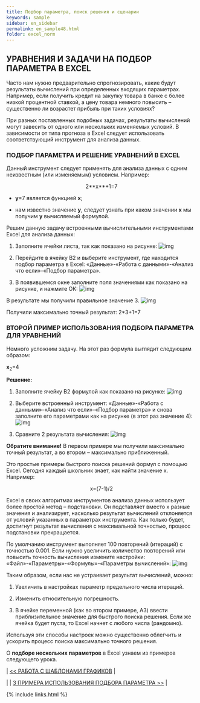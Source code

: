 ```yaml
---
title: Подбор параметра, поиск решения и сценарии
keywords: sample
sidebar: en_sidebar
permalink: en_sample48.html
folder: excel_norm
---
```


## УРАВНЕНИЯ И ЗАДАЧИ НА ПОДБОР ПАРАМЕТРА В EXCEL

Часто нам нужно предварительно спрогнозировать, какие будут результаты вычислений при определенных входящих параметрах. Например, если получить кредит на закупку товара в банке с более низкой процентной ставкой, а цену товара немного повысить – существенно ли возрастет прибыль при таких условиях?

При разных поставленных подобных задачах, результаты вычислений могут завесить от одного или нескольких изменяемых условий. В зависимости от типа прогноза в Excel следует использовать соответствующий инструмент для анализа данных.

### ПОДБОР ПАРАМЕТРА И РЕШЕНИЕ УРАВНЕНИЙ В EXCEL

Данный инструмент следует применять для анализа данных с одним неизвестным (или изменяемым) условием. Например:

<center>2**x**+1=7</center>

* **y**=7 является функцией **x**;

* нам известно значение **y**, следует узнать при каком значении **x** мы получим **y** вычисляемый формулой.

Решим данную задачу встроенными вычислительными инструментами Excel для анализа данных:

1. Заполните ячейки листа, так как показано на рисунке:
        ![img](/images/img.png)

2. Перейдите в ячейку B2 и выберите инструмент, где находится подбор параметра в Excel: «Данные»-«Работа с данными»-«Анализ что если»-«Подбор параметра».

3. В появившемся окне заполните поля значениями как показано на рисунке, и нажмите ОК:
        ![img](/images/img.png)

В результате мы получили правильное значение 3.
        ![img](/images/img.png)

Получили максимально точный результат: 2*3+1=7

### ВТОРОЙ ПРИМЕР ИСПОЛЬЗОВАНИЯ ПОДБОРА ПАРАМЕТРА ДЛЯ УРАВНЕНИЙ

Немного усложним задачу. На этот раз формула выглядит следующим образом:

**x**<sub>2</sub>=4

**Решение:**

1. Заполните ячейку B2 формулой как показано на рисунке:
        ![img](/images/img.png)

2. Выберите встроенный инструмент: «Данные»-«Работа с данными»-«Анализ что если»-«Подбор параметра» и снова заполните его параметрами как на рисунке (в этот раз значение 4):
        ![img](/images/img.png)
 
3. Сравните 2 результата вычисления:
        ![img](/images/img.png)

**Обратите внимание!** В первом примере мы получили максимально точный результат, а во втором – максимально приближенный.

Это простые примеры быстрого поиска решений формул с помощью Excel. Сегодня каждый школьник знает, как найти значение x. Например:

<center>x=(7-1)/2</center>

Excel в своих алгоритмах инструментов анализа данных использует более простой метод – подстановки. Он подставляет вместо x разные значения и анализирует, насколько результат вычислений отклоняется от условий указанных в параметрах инструмента. Как только будет, достигнут результат вычисления с максимальной точностью, процесс подстановки прекращается.

По умолчанию инструмент выполняет 100 повторений (итераций) с точностью 0.001. Если нужно увеличить количество повторений или повысить точность вычисления измените настройки: «Файл»-«Параметры»-«Формулы»-«Параметры вычислений»:
        ![img](/images/img.png)

Таким образом, если нас не устраивает результат вычислений, можно:

1. Увеличить в настройках параметр предельного числа итераций.

2. Изменить относительную погрешность.

3. В ячейке переменной (как во втором примере, A3) ввести приблизительное значение для быстрого поиска решения. Если же ячейка будет пуста, то Excel начнет с любого числа (рандомно).

Используя эти способы настроек можно существенно облегчить и ускорить процесс поиска максимально точного решения.

О **подборе нескольких параметров** в Excel узнаем из примеров следующего урока.

| [<< РАБОТА С ШАБЛОНАМИ ГРАФИКОВ](en_sample47.html) |

| | [3 ПРИМЕРА ИСПОЛЬЗОВАНИЯ ПОДБОРА ПАРАМЕТРА >>](en_sample49.html) |

{% include links.html %}